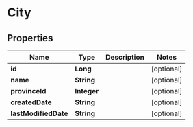 # City

## Properties
Name | Type | Description | Notes
------------ | ------------- | ------------- | -------------
**id** | **Long** |  |  [optional]
**name** | **String** |  |  [optional]
**provinceId** | **Integer** |  |  [optional]
**createdDate** | **String** |  |  [optional]
**lastModifiedDate** | **String** |  |  [optional]
